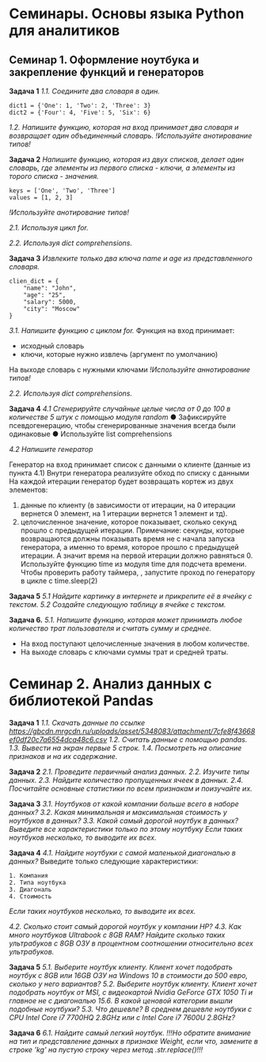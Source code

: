 # Семинары. Основы языка Python для аналитиков
## Семинар 1. Оформление ноутбука и закрепление функций и генераторов
**Задача 1** <bk>
*1.1. Соедините два словаря в один.*<bk>

```
dict1 = {'One': 1, 'Two': 2, 'Three': 3}
dict2 = {'Four': 4, 'Five': 5, 'Six': 6}
```

*1.2. Напишите функцию, которая на вход принимает два словаря и возвращает один объединенный словарь. !Используйте анотирование типов!*<bk>

**Задача 2** *Напишите функцию, которая из двух списков, делает один словарь, где элементы из первого списка - ключи, а элементы из торого списка - значения.*<bk>

```
keys = ['One', 'Two', 'Three']
values = [1, 2, 3]
```

*!Используйте анотирование типов!*<bk>

*2.1. Используя цикл for.*<bk>

*2.2. Используя dict comprehensions.*<bk>

**Задача 3** *Извлеките только два ключа name и age из представленного словаря.*

```
clien_dict = {
    "name": "John",
    "age": "25",
    "salary": 5000,
    "city": "Moscow"
}
```

*3.1. Напишите функцию с циклом for.*<bk>
Функция на вход принимает:<bk>
* исходный словарь<bk>
* ключи, которые нужно извлечь (аргумент по умолчанию)<bk>

На выходе словарь с нужными ключами<bk>
*!Используйте аннотирование типов!*<bk>

*2.2. Используя dict comprehensions.*<bk>

**Задача 4** <bk>
*4.1 Сгенерируйте случайные целые числа от 0 до 100 в количестве 5 штук с помощью модуля random*
● Зафиксируйте псевдогенерацию, чтобы сгенерированные значения всегда были одинаковые
● Используйте list comprehensions

*4.2 Напишите генератор*<bk>

Генератор на вход принимает список с данными о клиенте (данные из пункта 4.1)<bk>
Внутри генератора реализуйте обход по списку с данными На каждой итерации генератор будет возвращать кортеж из двух элементов:<bk>
1. данные по клиенту (в зависимости от итерации, на 0 итерации вернется 0 элемент, на 1 итерации вернется 1 элемент и тд).<bk>
2. целочисленное значение, которое показывает, сколько секунд прошло с предыдущей итерации.<bk>
Примечание: секунды, которые возвращаются должны показывать время не с начала запуска генератора, а именно то время, которое прошло с
предыдущей итерации. А значит время на первой итерации должно равняться 0. Используйте функцию time из модуля time для подсчета времени.
Чтобы проверить работу таймера, , запустите проход по генератору в цикле с time.sleep(2)

**Задача 5** <bk>
*5.1 Найдите картинку в интернете и прикрепите её в ячейку с текстом.*<bk>
*5.2 Создайте следующую таблицу в ячейке с текстом.*<bk>

**Задача 6.** <bk>
*5.1. Напишите функцию, которая может принимать любое количество трат пользователя и считать сумму и среднее.*<bk>
* На вход поступают целочисленные значения в любом количестве.<bk>
* На выходе словарь с ключами суммы трат и средней траты.


# Семинар 2. Анализ данных с библиотекой Pandas <bk>
**Задача 1** <bk>
*1.1. Скачать данные по ссылке https://gbcdn.mrgcdn.ru/uploads/asset/5348083/attachment/7cfe8f43668ef0df20c7a6554dca48c6.csv* <bk> 
*1.2. Считать данные с помощью pandas.*<bk>
*1.3. Вывести на экран первые 5 строк.*<bk>
*1.4. Посмотреть на описание признаков и на их содержание.*<bk>

**Задача 2** <bk>
*2.1. Проведите первичный анализ данных.* <bk>
*2.2. Изучите типы данных.*<bk>
*2.3. Найдите количество пропущенных ячеек в данных.*<bk>
*2.4. Посчитайте основные статистики по всем признакам и поизучайте их.*<bk>

**Задача 3** <bk>
*3.1. Ноутбуков от какой компании больше всего в наборе данных?* <bk>
*3.2. Какая минимальная и максимальная стоимость у ноутбуков в данных?*<bk>
*3.3. Какой самый дорогой ноутбук в данных? Выведите все характеристики только по этому ноутбуку Если таких ноутбуков несколько, то выводите их всех.*<bk>

**Задача 4** <bk>
*4.1. Найдите ноутбуки с самой маленькой диагональю в данных?* <bk>
Выведите только следующие характеристики:
```
1. Компания
2. Типа ноутбука
3. Диагональ
4. Стоимость
```
*Если таких ноутбуков несколько, то выводите их всех.*<bk>

*4.2. Сколько стоит самый дорогой ноутбук у компании HP?*<bk>
*4.3. Как много ноутбуков Ultrabook с 8GB RAM?*<bk>
*Найдите сколько таких ультрабуков с 8GB ОЗУ в процентном соотношении относительно всех ультрабуков.*


**Задача 5** <bk>
*5.1. Выберите ноутбук клиенту. Клиент хочет подобрать ноутбук с 8GB или 16GB ОЗУ на Windows 10 в стоимости до 500 евро, сколько у него вариантов?* <bk>
*5.2. Выберите ноутбук клиенту. Клиент хочет подобрать ноутбук от MSI, с видеокартой Nvidia GeForce GTX 1050 Ti и главное не с диагональю 15.6. В какой ценовой категории вышли подобные ноутбуки?*<bk>
*5.3. Что дешевле? В среднем дешевле ноутбуки с CPU Intel Core i7 7700HQ 2.8GHz или с Intel Core i7 7600U 2.8GHz?*<bk>

**Задача 6** <bk>
*6.1. Найдите самый легкий ноутбук.* <bk>
*!!!Но обратите внимание на тип и представление данных в признаке Weight, если что, замените в строке 'kg' на пустую строку через метод .str.replace()!!!*

